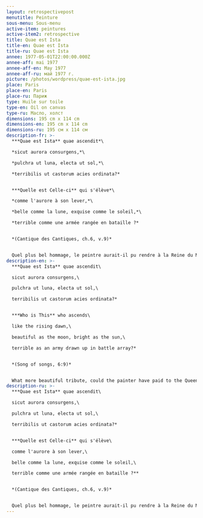 ```yaml
---
layout: retrospectivepost
menutitle: Peinture
sous-menu: Sous-menu
active-item: peintures
active-item2: retrospective
title: Quae est Ista
title-en: Quae est Ista
title-ru: Quae est Ista
annee: 1977-05-01T22:00:00.000Z
annee-aff: mai 1977
annee-aff-en: May 1977
annee-aff-ru: май 1977 г.
picture: /photos/wordpress/quae-est-ista.jpg
place: Paris
place-en: Paris
place-ru: Париж
type: Huile sur toile
type-en: Oil on canvas
type-ru: Масло, холст
dimensions: 195 cm x 114 cm
dimensions-en: 195 cm x 114 cm
dimensions-ru: 195 см x 114 см
description-fr: >-
  ***Quae est Ista** quae ascendit*\

  *sicut aurora consurgens,*\

  *pulchra ut luna, electa ut sol,*\

  *terribilis ut castorum acies ordinata?* 


  ***Quelle est Celle-ci** qui s'élève*\

  *comme l'aurore à son lever,*\

  *belle comme la lune, exquise comme le soleil,*\

  *terrible comme une armée rangée en bataille ?* 


  *(Cantique des Cantiques, ch.6, v.9)*


  Quel plus bel hommage, le peintre aurait-il pu rendre à la Reine du Monde, que cette œuvre magnifique, pleine de majesté, la toute dernière, peinte trois mois seulement avant sa mort ?
description-en: >-
  ***Quae est Ista** quae ascendit\

  sicut aurora consurgens,\

  pulchra ut luna, electa ut sol,\

  terribilis ut castorum acies ordinata?* 


  ***Who is This** who ascends\

  like the rising dawn,\

  beautiful as the moon, bright as the sun,\

  terrible as an army drawn up in battle array?* 


  *(Song of songs, 6:9)*


  What more beautiful tribute, could the painter have paid to the Queen of the World, than this magnificent work, full of majesty, his very last, painted three months before his death?
description-ru: >-
  ***Quae est Ista** quae ascendit\

  sicut aurora consurgens,\

  pulchra ut luna, electa ut sol,\

  terribilis ut castorum acies ordinata?*


  ***Quelle est Celle-ci** qui s'élève\

  comme l'aurore à son lever,\

  belle comme la lune, exquise comme le soleil,\

  terrible comme une armée rangée en bataille ?** 


  *(Cantique des Cantiques, ch.6, v.9)*


  Quel plus bel hommage, le peintre aurait-il pu rendre à la Reine du Monde, que cette œuvre magnifique, pleine de majesté, la toute dernière , peinte trois mois seulement avant sa mort ?
---
```

